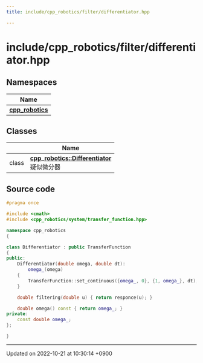 ```yaml
---
title: include/cpp_robotics/filter/differentiator.hpp

---
```


# include/cpp_robotics/filter/differentiator.hpp



## Namespaces

| Name           |
| -------------- |
| **[cpp_robotics](/cpp_robotics/doxybook/Namespaces/namespacecpp__robotics/)**  |

## Classes

|                | Name           |
| -------------- | -------------- |
| class | **[cpp_robotics::Differentiator](/cpp_robotics/doxybook/Classes/classcpp__robotics_1_1Differentiator/)** <br>疑似微分器  |




## Source code

```cpp
#pragma once

#include <cmath>
#include <cpp_robotics/system/transfer_function.hpp>

namespace cpp_robotics
{

class Differentiator : public TransferFunction
{
public:
    Differentiator(double omega, double dt): 
        omega_(omega)
    {
        TransferFunction::set_continuous({omega_, 0}, {1, omega_}, dt);
    }

    double filtering(double u) { return responce(u); } 

    double omega() const { return omega_; }
private:
    const double omega_;
};

}
```


-------------------------------

Updated on 2022-10-21 at 10:30:14 +0900
